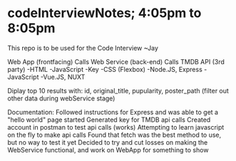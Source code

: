 # codeInterviewNotes; 4:05pm to 8:05pm
This repo is to be used for the Code Interview
~Jay


Web App (frontfacing)   Calls   Web Service (back-end)  Calls TMDB API (3rd party)
-HTML                           -JavaScript                    -Key
-CSS (Flexbox)                     -Node.JS, Express
-JavaScript
   -Vue.JS, NUXT

Diplay top 10 results with: id, original_title, pupularity, poster_path (filter out other data during webService stage)

Documentation:
Followed instructions for Express and was able to get a "hello world" page started
Generated key for TMDB api calls
Created account in postman to test api calls (works)
Attempting to learn javascript on the fly to make api calls
Found that fetch was the best method to use, but no way to test it yet
Decided to try and cut losses on making the WebService functional, and work on WebApp for something to show
